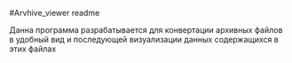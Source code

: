 #Arvhive_viewer readme

Данна программа разрабатывается для конвертации архивных файлов в удобный вид
и последующей визуализации данных содержащихся в этих файлах